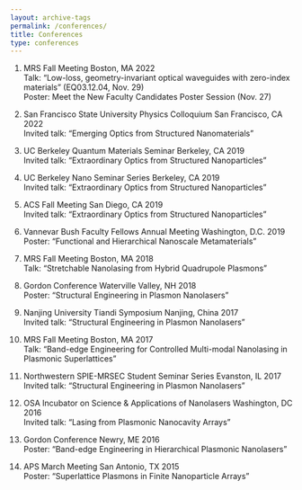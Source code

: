 ```yaml
---
layout: archive-tags
permalink: /conferences/
title: Conferences
type: conferences
---
```


1.   MRS Fall Meeting Boston, MA 2022  
Talk: “Low-loss, geometry-invariant optical waveguides with zero-index materials” (EQ03.12.04, Nov. 29)  
Poster: Meet the New Faculty Candidates Poster Session (Nov. 27)  

2.   San Francisco State University Physics Colloquium San Francisco, CA 2022  
Invited talk: “Emerging Optics from Structured Nanomaterials”  

3.   UC Berkeley Quantum Materials Seminar                                                            Berkeley, CA 2019  
Invited talk: “Extraordinary Optics from Structured Nanoparticles”  

4.   UC Berkeley Nano Seminar Series                                                                          Berkeley, CA 2019  
Invited talk: “Extraordinary Optics from Structured Nanoparticles”  

5.   ACS Fall Meeting                                                                                                      San Diego, CA 2019  
Invited talk: “Extraordinary Optics from Structured Nanoparticles”  

6.   Vannevar Bush Faculty Fellows Annual Meeting                                       Washington, D.C. 2019  
Poster: “Functional and Hierarchical Nanoscale Metamaterials”  

7.   MRS Fall Meeting                                                                                                         Boston, MA 2018  
Talk: “Stretchable Nanolasing from Hybrid Quadrupole Plasmons”  

8.   Gordon Conference                                                                                    Waterville Valley, NH 2018  
Poster: “Structural Engineering in Plasmon Nanolasers”  

9.   Nanjing University Tiandi Symposium                                                             Nanjing, China 2017  
Invited talk: “Structural Engineering in Plasmon Nanolasers”  

10. MRS Fall Meeting                                                                                                         Boston, MA 2017  
Talk: “Band-edge Engineering for Controlled Multi-modal Nanolasing in Plasmonic Superlattices”  

11. Northwestern SPIE-MRSEC Student Seminar Series                                         Evanston, IL 2017  
Invited talk: “Structural Engineering in Plasmon Nanolasers”  

12. OSA Incubator on Science & Applications of Nanolasers                           Washington, DC 2016  
Invited talk: “Lasing from Plasmonic Nanocavity Arrays”  

13. Gordon Conference                                                                                                      Newry, ME 2016  
Poster: “Band-edge Engineering in Hierarchical Plasmonic Nanolasers”  

14. APS March Meeting                                                                                             San Antonio, TX 2015  
Poster: “Superlattice Plasmons in Finite Nanoparticle Arrays”  




